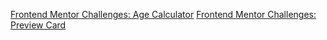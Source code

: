 
[Frontend Mentor Challenges: Age Calculator](https://ashmoune.github.io/agecalculator)
[Frontend Mentor Challenges: Preview Card](https://ashmoune.github.io/previewcard)
